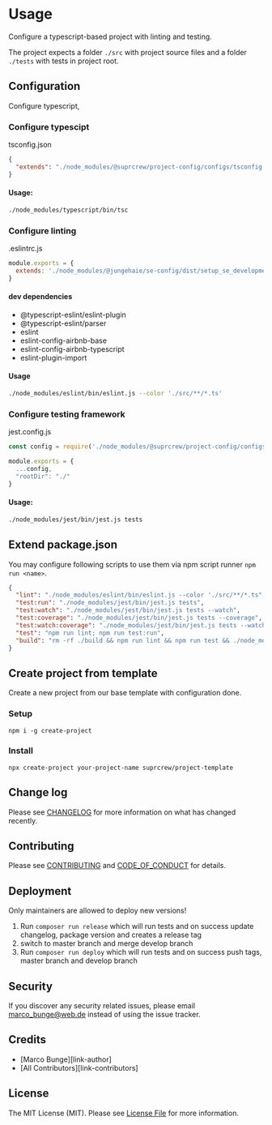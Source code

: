 # Usage

Configure a typescript-based project with linting and testing.

The project expects a folder `./src` with project source files and a folder `./tests` with tests in project root.

## Configuration

Configure typescript, 

### Configure typescipt 

tsconfig.json
```json
{
  "extends": "./node_modules/@suprcrew/project-config/configs/tsconfig.base.json"
}
```

#### Usage:

```bash
./node_modules/typescript/bin/tsc
```

### Configure linting

.eslintrc.js
```js
module.exports = {
  extends: './node_modules/@jungehaie/se-config/dist/setup_se_development/eslintrc.js'
}
```
#### dev dependencies

- @typescript-eslint/eslint-plugin
- @typescript-eslint/parser
- eslint
- eslint-config-airbnb-base
- eslint-config-airbnb-typescript
- eslint-plugin-import

#### Usage

```bash
./node_modules/eslint/bin/eslint.js --color './src/**/*.ts'
```

### Configure testing framework

jest.config.js
```js
const config = require('./node_modules/@suprcrew/project-config/configs/jest.config.js');

module.exports = {
  ...config,
  "rootDir": "./"
}
```

#### Usage:

```bash
./node_modules/jest/bin/jest.js tests
```

## Extend package.json

You may configure following scripts to use them via npm script runner `npm run <name>`. 

```json
{
  "lint": "./node_modules/eslint/bin/eslint.js --color './src/**/*.ts",
  "test:run": "./node_modules/jest/bin/jest.js tests",
  "test:watch": "./node_modules/jest/bin/jest.js tests --watch",
  "test:coverage": "./node_modules/jest/bin/jest.js tests --coverage",
  "test:watch:coverage": "./node_modules/jest/bin/jest.js tests --watch --coverage",
  "test": "npm run lint; npm run test:run",
  "build": "rm -rf ./build && npm run lint && npm run test && ./node_modules/typescript/bin/tsc"
}
```

## Create project from template

Create a new project from our base template with configuration done.

### Setup

```
npm i -g create-project
```

### Install

```
npx create-project your-project-name suprcrew/project-template
```

## Change log

Please see [CHANGELOG](CHANGELOG.md) for more information on what has changed recently.

## Contributing

Please see [CONTRIBUTING](CONTRIBUTING.md) and [CODE_OF_CONDUCT](CODE_OF_CONDUCT.md) for details.

## Deployment

Only maintainers are allowed to deploy new versions!

1. Run `composer run release` which will run tests and on success update changelog, package version and creates a release tag
2. switch to master branch and merge develop branch
3. Run `composer run deploy` which will run tests and on success push tags, master branch and develop branch

## Security

If you discover any security related issues, please email marco_bunge@web.de instead of using the issue tracker.

## Credits

- [Marco Bunge][link-author]
- [All Contributors][link-contributors]

## License

The MIT License (MIT). Please see [License File](LICENSE.md) for more information.

